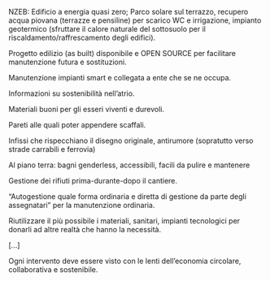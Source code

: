 NZEB: Edificio a energia quasi zero; 
Parco solare sul terrazzo, recupero acqua piovana (terrazze e pensiline) per scarico WC e irrigazione, impianto geotermico (sfruttare il calore naturale del sottosuolo per il riscaldamento/raffrescamento degli edifici).

Progetto edilizio (as built) disponibile e OPEN SOURCE per facilitare manutenzione futura e sostituzioni.

Manutenzione impianti smart e collegata a ente che se ne occupa.

Informazioni su sostenibilità nell’atrio.

Materiali buoni per gli esseri viventi e durevoli.

Pareti alle quali poter appendere scaffali.

Infissi che rispecchiano il disegno originale, antirumore (sopratutto verso strade carrabili e ferrovia)

Al piano terra: bagni genderless, accessibili, facili da pulire e mantenere

Gestione dei rifiuti prima-durante-dopo il cantiere.

“Autogestione quale forma ordinaria e diretta di gestione da parte degli assegnatari” per la manutenzione ordinaria.

Riutilizzare il più possibile i materiali, sanitari, impianti tecnologici per donarli ad altre realtà che hanno la necessità.

[...]

Ogni intervento deve essere visto con le lenti dell’economia circolare, collaborativa e sostenibile.

